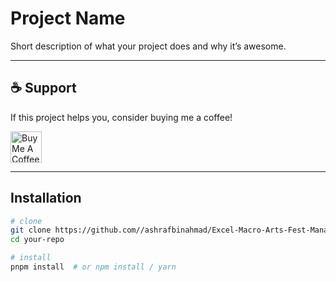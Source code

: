 # Project Name

Short description of what your project does and why it’s awesome.

---

## ☕ Support

If this project helps you, consider buying me a coffee!

<a href="https://www.buymeacoffee.com/ashrafkuzhimanna" target="_blank">
  <img src="https://cdn.buymeacoffee.com/buttons/v2/default-yellow.png" alt="Buy Me A Coffee" height="50" />
</a>

<!-- Minimal badge-style alternative -->
<!--
[![Buy Me A Coffee](https://img.shields.io/badge/Buy%20Me%20a%20Coffee-Donate-%23FFDD00?logo=buymeacoffee&logoColor=black)](https://www.buymeacoffee.com/YOUR_NAME)
-->

---

## Installation

```bash
# clone
git clone https://github.com//ashrafbinahmad/Excel-Macro-Arts-Fest-Manager.git
cd your-repo

# install
pnpm install  # or npm install / yarn
